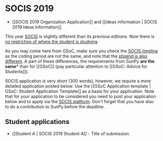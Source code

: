 # SOCIS 2019

* [[SOCIS 2019 Organization Application]] and [[ideas information | SOCIS 2019 Ideas Information]].

This year [SOCIS](https://socis.esa.int/) is slightly different than its previous editions. Now
there is [no restriction of where the student is studying](https://socis.esa.int/frequently-asked-questions/).

As you may come here from GSoC, make sure you check the [SOCIS
timeline](https://socis.esa.int/timeline/) as the coding period are not the same, and note that
the [stipend is also different](https://socis.esa.int/frequently-asked-questions/).
A part of these differences, the requirements from SunPy **are the same*** than for [[GSoC]]
(pay particular attention to [[GSoC: Advice for Students]]).

SOCIS application is very short (300 words), however, we require a more detailed
application posted below. Use the [[GSoC Application template | GSoC: Student
Application Template]] as a basis for your application. Note that for your
application to be considered you need to post your application below and to
apply via the [SOCIS platform](https://socis.esa.int/students/). Don't forget
that you have also to do a contribution to SunPy before the deadline.

## Student applications

* [[Student A | SOCIS 2019 Student A]] - Title of submission.
